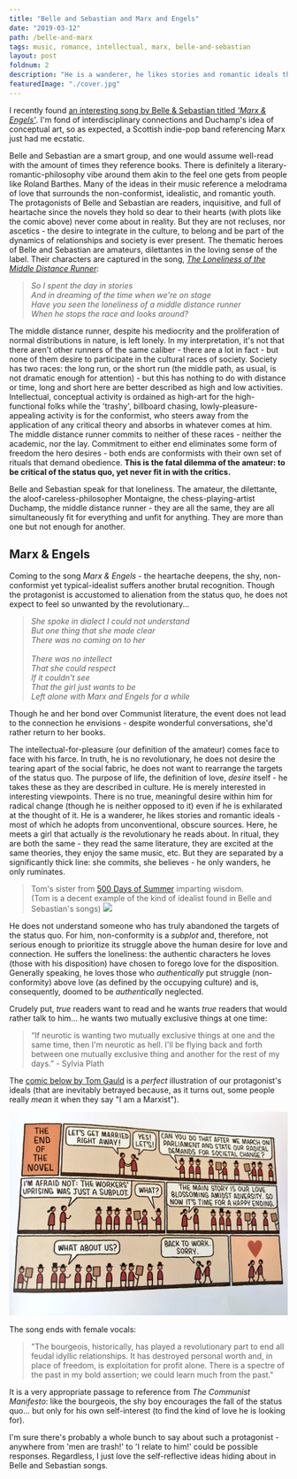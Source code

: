 ```yaml
---
title: "Belle and Sebastian and Marx and Engels"
date: "2019-03-12"
path: /belle-and-marx
tags: music, romance, intellectual, marx, belle-and-sebastian
layout: post
foldnum: 2
description: "He is a wanderer, he likes stories and romantic ideals that he adopts from unconventional sources. Here, he meets a girl that actually is the revolutionary he reads about."
featuredImage: "./cover.jpg"
---
```


I recently found [an interesting song by Belle & Sebastian titled *'Marx & Engels'*](https://www.youtube.com/watch?v=-4FEOB_b2us). I'm fond of interdisciplinary connections and Duchamp's idea of conceptual art, so as expected, a Scottish indie-pop band referencing Marx just had me ecstatic.

Belle and Sebastian are a smart group, and one would assume well-read with the amount of times they reference books. There is definitely a literary-romantic-philosophy vibe around them akin to the feel one gets from people like Roland Barthes. Many of the ideas in their music reference a melodrama of love that surrounds the non-conformist, idealistic, and romantic youth. The protagonists of Belle and Sebastian are readers, inquisitive, and full of heartache since the novels they hold so dear to their hearts (with plots like the comic above) never come about in reality. But they are not recluses, nor ascetics - the desire to integrate in the culture, to belong and be part of the dynamics of relationships and society is ever present. The thematic heroes of Belle and Sebastian are amateurs, dilettantes in the loving sense of the label. Their characters are captured in the song, [*The Loneliness of the Middle Distance Runner*](https://genius.com/Belle-and-sebastian-the-loneliness-of-the-middle-distance-runner-lyrics):

> *So I spent the day in stories<br>
And in dreaming of the time when we're on stage<br>
Have you seen the loneliness of a middle distance runner<br>
When he stops the race and looks around?*

The middle distance runner, despite his mediocrity and the proliferation of normal distributions in nature, is left lonely. In my interpretation, it's not that there aren't other runners of the same caliber - there are a lot in fact - but none of them desire to participate in the cultural races of society. Society has two races: the long run, or the short run (the middle path, as usual, is not dramatic enough for attention) - but this has nothing to do with distance or time, long and short here are better described as high and low activities. Intellectual, conceptual activity is ordained as high-art for the high-functional folks while the 'trashy', billboard chasing, lowly-pleasure-appealing activity is for the conformist, who steers away from the application of any critical theory and absorbs in whatever comes at him. The middle distance runner commits to neither of these races - neither the academic, nor the lay. Commitment to either end eliminates some form of freedom the hero desires - both ends are conformists with their own set of rituals that demand obedience. **This is the fatal dilemma of the amateur: to be critical of the status quo, yet never fit in with the critics.**

Belle and Sebastian speak for that loneliness. The amateur, the dilettante, the aloof-careless-philosopher Montaigne, the chess-playing-artist Duchamp, the middle distance runner - they are all the same, they are all simultaneously fit for everything and unfit for anything. They are more than one but not enough for another.

## Marx & Engels 

Coming to the song *Marx & Engels* - the heartache deepens, the shy, non-conformist yet typical-idealist suffers another brutal recognition. Though the protagonist is accustomed to alienation from the status quo, he does not expect to feel so unwanted by the revolutionary... 

> *She spoke in dialect I could not understand<br>
But one thing that she made clear<br>
There was no coming on to her<br><br>
There was no intellect<br>
That she could respect<br>
If it couldn't see<br>
That the girl just wants to be<br>
Left alone with Marx and Engels for a while*

Though he and her bond over Communist literature, the event does not lead to the connection he envisions - despite wonderful conversations, she'd rather return to her books.

The intellectual-for-pleasure (our definition of the amateur) comes face to face with his farce. In truth, he is no revolutionary, he does not desire the tearing apart of the social fabric, he does not want to rearrange the targets of the status quo. The purpose of life, the definition of love, *desire* itself - he takes these as they are described in culture. He is merely interested in interesting viewpoints. There is no true, meaningful desire within him for radical change (though he is neither opposed to it) even if he is exhilarated at the thought of it. He is a wanderer, he likes stories and romantic ideals - most of which he adopts from unconventional, obscure sources. Here, he meets a girl that actually *is* the revolutionary he reads about. In ritual, they are both the same - they read the same literature, they are excited at the same theories, they enjoy the same music, etc. But they are separated by a significantly thick line: she commits, she believes - he only wanders, he only ruminates.

> Tom's sister from [500 Days of Summer](https://www.imdb.com/title/tt1022603/) imparting wisdom.<br>(Tom is a decent example of the kind of idealist found in Belle and Sebastian's songs)
![](http://media.tumblr.com/tumblr_m6u861TzjU1r4f60z.gif)

He does not understand someone who has truly abandoned the targets of the status quo. For him, non-conformity is a *subplot* and, therefore, not serious enough to prioritize its struggle above the human desire for love and connection. He suffers the loneliness: the authentic characters he loves (those with his disposition) have chosen to forego love for the disposition. Generally speaking, he loves those who *authentically* put struggle (non-conformity) above love (as defined by the occupying culture) and is, consequently, doomed to be *authentically* neglected.

Crudely put, *true* readers want to read and he wants *true* readers that would rather talk to him... he wants two mutually exclusive things at one time:

> “If neurotic is wanting two mutually exclusive things at one and the same time, then I'm neurotic as hell. I'll be flying back and forth between one mutually exclusive thing and another for the rest of my days.” - Sylvia Plath

The [comic below by Tom Gauld](https://www.amazon.ca/Baking-Kafka-Tom-Gauld/dp/1770462961) is a *perfect* illustration of our protagonist's ideals (that are inevitably betrayed because, as it turns out, some people really *mean* it when they say "I am a Marxist").

![](./cover.jpg)

The song ends with female vocals:

> "The bourgeois, historically, has played a revolutionary part to end all feudal idyllic relationships. It has destroyed personal worth and, in place of freedom, is exploitation for profit alone. There is a spectre of the past in my bold assertion; we could learn much from the past."

It is a very appropriate passage to reference from *The Communist Manifesto*: like the bourgeois, the shy boy encourages the fall of the status quo... but only for his own self-interest (to find the kind of love he is looking for).

I'm sure there's probably a whole bunch to say about such a protagonist - anywhere from 'men are trash!' to 'I relate to him!' could be possible responses. Regardless, I just love the self-reflective ideas hiding about in Belle and Sebastian songs.

